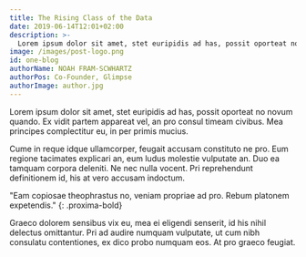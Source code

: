 ```yaml
---
title: The Rising Class of the Data 
date: 2019-06-14T12:01+02:00
description: >-
  Lorem ipsum dolor sit amet, stet euripidis ad has, possit oporteat no novum quando. Ex vidit partem appareat vel, an pro consul timeam civibus. Mea principes complectitur eu, in per primis mucius.
image: /images/post-logo.png
id: one-blog
authorName: NOAH FRAM-SCWHARTZ
authorPos: Co-Founder, Glimpse
authorImage: author.jpg
---
```


Lorem ipsum dolor sit amet, stet euripidis ad has, possit oporteat no novum quando. Ex vidit partem appareat vel, an pro consul  timeam civibus. Mea principes complectitur eu, in per primis mucius.

Cume in reque idque ullamcorper, feugait accusam constituto ne pro. Eum regione tacimates explicari an, eum ludus molestie  vulputate an. Duo ea tamquam corpora deleniti. Ne nec nulla vocent. Pri reprehendunt definitionem id, his at vero accusam indoctum.

"Eam copiosae theophrastus no, veniam propriae ad pro. Rebum platonem expetendis."
{: .proxima-bold}

Graeco dolorem sensibus vix eu, mea ei eligendi senserit, id his nihil delectus omittantur. Pri ad audire numquam vulputate, ut cum nibh consulatu contentiones, ex dico probo numquam eos. At pro graeco feugiat.
